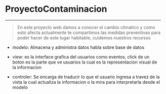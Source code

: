 # ProyectoContaminacion
---

> En este proyecto web damos a conocer el cambio climatico y como esto afecta actualmente te compartimos las medidas preventivas para poder hacer de este lugar habitable, cuidemos nuestros recursos


- modelo: 
    Almacena y administra datos habla sobre base de datos

- view:
    es la interface grafica del usuarios como eventos, click de un boton es la parte que ve usuarios la cual es la representacion visual de la informacion

- controler:
    Se encarga de traducir lo que el usuario ingresa a travez de la vista la cual actualiza la informacion o la mira para interpretarla desde el modelo


